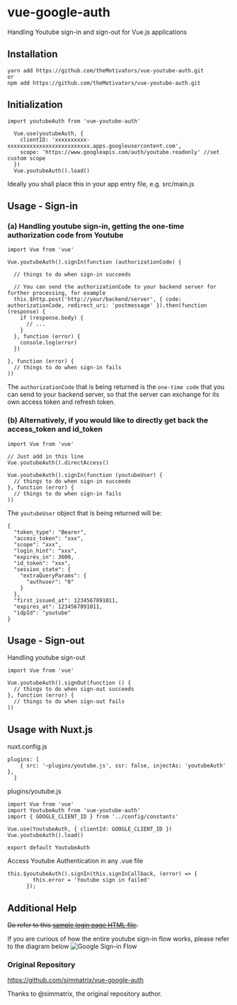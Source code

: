 # vue-google-auth
Handling Youtube sign-in and sign-out for Vue.js applications

## Installation
```
yarn add https://github.com/theMotivators/vue-youtube-auth.git
or
npm add https://github.com/theMotivators/vue-youtube-auth.git
```

## Initialization
```
import youtubeAuth from 'vue-youtube-auth'

  Vue.use(youtubeAuth, { 
    clientID: 'xxxxxxxxxx-xxxxxxxxxxxxxxxxxxxxxxxxxx.apps.googleusercontent.com', 
    scope: 'https://www.googleapis.com/auth/youtube.readonly' //set custom scope
  })
  Vue.youtubeAuth().load()
```
Ideally you shall place this in your app entry file, e.g. src/main.js

## Usage - Sign-in
### (a) Handling youtube sign-in, getting the one-time authorization code from Youtube
```
import Vue from 'vue'

Vue.youtubeAuth().signIn(function (authorizationCode) { 

  // things to do when sign-in succeeds
  
  // You can send the authorizationCode to your backend server for further processing, for example
  this.$http.post('http://your/backend/server', { code: authorizationCode, redirect_uri: 'postmessage' }).then(function (response) {
    if (response.body) {
      // ...
    }
  }, function (error) {
    console.log(error)
  })
  
}, function (error) {
  // things to do when sign-in fails
))
```

The `authorizationCode` that is being returned is the `one-time code` that you can send to your backend server, so that the server can exchange for its own access token and refresh token.


### (b) Alternatively, if you would like to directly get back the access_token and id_token
```
import Vue from 'vue'

// Just add in this line
Vue.youtubeAuth().directAccess()

Vue.youtubeAuth().signIn(function (youtubeUser) { 
  // things to do when sign-in succeeds
}, function (error) {
  // things to do when sign-in fails
))
```

The `youtubeUser` object that is being returned will be:
```
{
  "token_type": "Bearer",
  "access_token": "xxx",
  "scope": "xxx",
  "login_hint": "xxx",
  "expires_in": 3600,
  "id_token": "xxx",
  "session_state": {
    "extraQueryParams": {
      "authuser": "0"
    }
  },
  "first_issued_at": 1234567891011,
  "expires_at": 1234567891011,
  "idpId": "youtube"
}
```

## Usage - Sign-out
Handling youtube sign-out
```
import Vue from 'vue'

Vue.youtubeAuth().signOut(function () { 
  // things to do when sign-out succeeds
}, function (error) {
  // things to do when sign-out fails
))
```

## Usage with Nuxt.js
nuxt.config.js
```
plugins: [
    { src: '~plugins/youtube.js', ssr: false, injectAs: 'youtubeAuth' },
  ]
```
plugins/youtube.js
```
import Vue from 'vue'
import YoutubeAuth from 'vue-youtube-auth'
import { GOOGLE_CLIENT_ID } from '../config/constants'

Vue.use(YoutubeAuth, { clientId: GOOGLE_CLIENT_ID })
Vue.youtubeAuth().load()

export default YoutubeAuth
```
Access Youtube Authentication in any .vue file
```
this.$youtubeAuth().signIn(this.signInCallback, (error) => {
        this.error = 'Youtube sign in failed'
      });
```

## Additional Help
~~Do refer to this [sample login page HTML file](https://github.com/simmatrix/vue-youtube-auth/blob/master/sample.html).~~

If you are curious of how the entire youtube sign-in flow works, please refer to the diagram below
![Google Sign-in Flow](http://i.imgur.com/BQPXKyT.png)

### Original Repository
https://github.com/simmatrix/vue-google-auth

Thanks to @simmatrix, the original repository author.